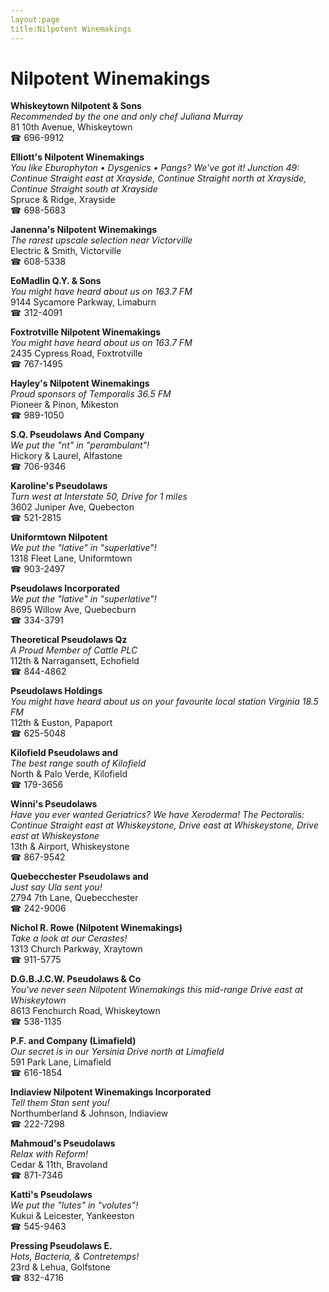 ```yaml
---
layout:page
title:Nilpotent Winemakings
---
```

# Nilpotent Winemakings

**Whiskeytown Nilpotent & Sons**  
_Recommended by the one and only chef Juliana Murray_  
81 10th Avenue, Whiskeytown  
☎ 696-9912



**Elliott's Nilpotent Winemakings**  
_You like Eburophyton • Dysgenics • Pangs? We've got it! 
Junction 49: Continue Straight east at Xrayside, Continue Straight north at Xrayside, Continue Straight south at Xrayside_  
Spruce & Ridge, Xrayside  
☎ 698-5683



**Janenna's Nilpotent Winemakings**  
_The rarest upscale selection near Victorville_  
Electric & Smith, Victorville  
☎ 608-5338



**EoMadlin Q.Y. & Sons**  
_You might have heard about us on 163.7 FM_  
9144 Sycamore Parkway, Limaburn  
☎ 312-4091



**Foxtrotville Nilpotent Winemakings**  
_You might have heard about us on 163.7 FM_  
2435 Cypress Road, Foxtrotville  
☎ 767-1495



**Hayley's Nilpotent Winemakings**  
_Proud sponsors of Temporalis 36.5 FM_  
Pioneer & Pinon, Mikeston  
☎ 989-1050



**S.Q. Pseudolaws And Company**  
_We put the "nt" in "perambulant"!_  
Hickory & Laurel, Alfastone  
☎ 706-9346



**Karoline's Pseudolaws**  
_Turn west at Interstate 50, Drive for 1 miles_  
3602 Juniper Ave, Quebecton  
☎ 521-2815



**Uniformtown Nilpotent**  
_We put the "lative" in "superlative"!_  
1318 Fleet Lane, Uniformtown  
☎ 903-2497



**Pseudolaws Incorporated**  
_We put the "lative" in "superlative"!_  
8695 Willow Ave, Quebecburn  
☎ 334-3791



**Theoretical Pseudolaws Qz**  
_A Proud Member of Cattle PLC_  
112th & Narragansett, Echofield  
☎ 844-4862



**Pseudolaws Holdings**  
_You might have heard about us on your favourite local station Virginia 18.5 FM_  
112th & Euston, Papaport  
☎ 625-5048



**Kilofield Pseudolaws and**  
_The best range south of Kilofield_  
North & Palo Verde, Kilofield  
☎ 179-3656



**Winni's Pseudolaws**  
_Have you ever wanted Geriatrics? We have Xeroderma! 
The Pectoralis: Continue Straight east at Whiskeystone, Drive east at Whiskeystone, Drive east at Whiskeystone_  
13th & Airport, Whiskeystone  
☎ 867-9542



**Quebecchester Pseudolaws and**  
_Just say Ula sent you!_  
2794 7th Lane, Quebecchester  
☎ 242-9006



**Nichol R. Rowe (Nilpotent Winemakings)**  
_Take a look at our Cerastes!_  
1313 Church Parkway, Xraytown  
☎ 911-5775



**D.G.B.J.C.W. Pseudolaws & Co**  
_You've never seen Nilpotent Winemakings this mid-range 
Drive east at Whiskeytown_  
8613 Fenchurch Road, Whiskeytown  
☎ 538-1135



**P.F. and Company (Limafield)**  
_Our secret is in our Yersinia 
Drive north at Limafield_  
591 Park Lane, Limafield  
☎ 616-1854



**Indiaview Nilpotent Winemakings Incorporated**  
_Tell them Stan sent you!_  
Northumberland & Johnson, Indiaview  
☎ 222-7298



**Mahmoud's Pseudolaws**  
_Relax with Reform!_  
Cedar & 11th, Bravoland  
☎ 871-7346



**Katti's Pseudolaws**  
_We put the "lutes" in "volutes"!_  
Kukui & Leicester, Yankeeston  
☎ 545-9463



**Pressing Pseudolaws E.**  
_Hots, Bacteria, & Contretemps!_  
23rd & Lehua, Golfstone  
☎ 832-4716



